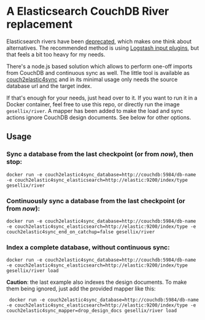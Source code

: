 # A Elasticsearch CouchDB River replacement

Elasticsearch rivers have been [deprecated](https://www.elastic.co/blog/deprecating-rivers),
which makes one think about alternatives. The recommended method is using [Logstash input plugins](https://github.com/logstash-plugins/logstash-input-couchdb_changes),
but that feels a bit too heavy for my needs.

There's a node.js based solution which allows to perform one-off imports from CouchDB and
continuous sync as well. The little tool is available as [couch2elastic4sync](https://github.com/ryanramage/couch2elastic4sync)
and in its minimal usage only needs the source database url and the target index.

If that's enough for your needs, just head over to it. If you want to run it in a Docker container,
feel free to use this repo, or directly run the image `gesellix/river`. A mapper has been added
to make the load and sync actions ignore CouchDB design documents. See below for other options.

## Usage

### Sync a database from the last checkpoint (or from _now_), then stop:

    docker run -e couch2elastic4sync_database=http://couchdb:5984/db-name -e couch2elastic4sync_elasticsearch=http://elastic:9200/index/type gesellix/river 

### Continuously sync a database from the last checkpoint (or from _now_):

    docker run -e couch2elastic4sync_database=http://couchdb:5984/db-name -e couch2elastic4sync_elasticsearch=http://elastic:9200/index/type -e couch2elastic4sync_end_on_catchup=false gesellix/river 

### Index a complete database, without continuous sync:

    docker run -e couch2elastic4sync_database=http://couchdb:5984/db-name -e couch2elastic4sync_elasticsearch=http://elastic:9200/index/type gesellix/river load 

**Caution**: the last example also indexes the design documents. To make them being ignored, just add the provided
 mapper like this:

     docker run -e couch2elastic4sync_database=http://couchdb:5984/db-name -e couch2elastic4sync_elasticsearch=http://elastic:9200/index/type -e couch2elastic4sync_mapper=drop_design_docs gesellix/river load

